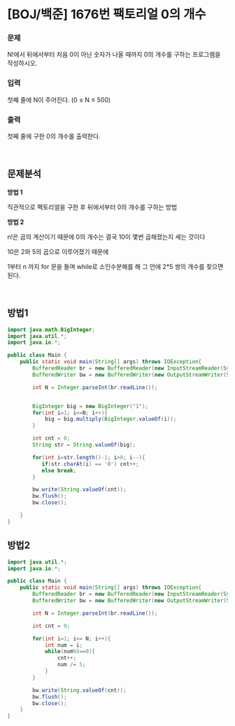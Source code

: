# [BOJ/백준] 1676번 팩토리얼 0의 개수

### 문제

N!에서 뒤에서부터 처음 0이 아닌 숫자가 나올 때까지 0의 개수를 구하는 프로그램을 작성하시오.

### 입력

첫째 줄에 N이 주어진다. (0 ≤ N ≤ 500)

### 출력

첫째 줄에 구한 0의 개수를 출력한다.

<br/>

## 문제분석

**방법 1**

직관적으로 팩토리얼을 구한 후 뒤에서부터 0의 개수를 구하는 방법

**방법 2**

n!은 곱의 계산이기 때문에 0의 개수는 결국 10이 몇번 곱해졌는지 세는 것이다

10은 2와 5의 곱으로 이루어졌기 때문에 

1부터 n 까지 for 문을 돌며 while로 소인수분해를 해 그 안에 2*5 쌍의 개수를 찾으면 된다.

<br>

## 방법1

```java
import java.math.BigInteger;
import java.util.*;
import java.io.*;

public class Main {
    public static void main(String[] args) throws IOException{
        BufferedReader br = new BufferedReader(new InputStreamReader(System.in));
        BufferedWriter bw = new BufferedWriter(new OutputStreamWriter(System.out));

        int N = Integer.parseInt(br.readLine());


        BigInteger big = new BigInteger("1");
        for(int i=1; i<=N; i++){
            big = big.multiply(BigInteger.valueOf(i));
        }

        int cnt = 0;
        String str = String.valueOf(big);

        for(int i=str.length()-1; i>0; i--){
           if(str.charAt(i) == '0') cnt++;
           else break;
        }

        bw.write(String.valueOf(cnt));
        bw.flush();
        bw.close();

    }
}
```

## 방법2

```java
import java.util.*;
import java.io.*;

public class Main {
    public static void main(String[] args) throws IOException{
        BufferedReader br = new BufferedReader(new InputStreamReader(System.in));
        BufferedWriter bw = new BufferedWriter(new OutputStreamWriter(System.out));

        int N = Integer.parseInt(br.readLine());

        int cnt = 0;

        for(int i=1; i<= N; i++){
            int num = i;
            while(num%5==0){
                cnt++;
                num /= 5;
            }
        }

        bw.write(String.valueOf(cnt));
        bw.flush();
        bw.close();
    }
}
```
